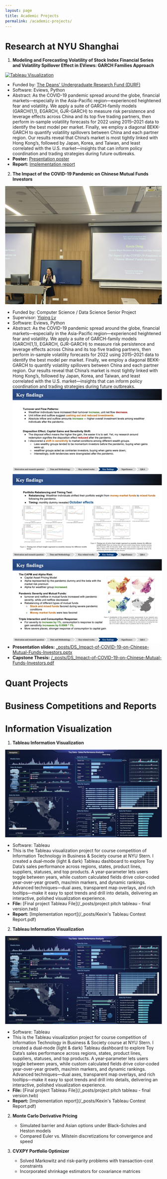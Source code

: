 ```yaml
---
layout: page
title: Academic Projects
permalink: /academic-projects/
---
```


<h1 id="project_overview">Research at NYU Shanghai</h1>

1. **Modeling and Forecasting Volatility of Stock Index Financial Series and Volatility Spillover Effect in EViews: GARCH Families Approach**

[![Tableau Visualization](/img/volatility.jpg)](/img/volatility.jpg)

   - Funded by: [The Deans' Undergraduate Research Fund (DURF)](https://shanghai.nyu.edu/content/deans-undergraduate-research-fund-durf)
   - Software: Eviews, Python
   - Abstract: As the COVID-19 pandemic spread around the globe, financial markets—especially in the Asia-Pacific region—experienced heightened fear and volatility. We apply a suite of GARCH-family models (GARCH(1,1), EGARCH, GJR-GARCH) to measure risk persistence and leverage effects across China and its top five trading partners, then perform in-sample volatility forecasts for 2022 using 2015–2021 data to identify the best model per market. Finally, we employ a diagonal BEKK-GARCH to quantify volatility spillovers between China and each partner region. Our results reveal that China’s market is most tightly linked with Hong Kong’s, followed by Japan, Korea, and Taiwan, and least correlated with the U.S. market—insights that can inform policy coordination and trading strategies during future outbreaks.
- **Poster:** [Presentation poster](/img/volatility.jpg)  
- **Report:** [Implementation report](/_posts/volatility_report.pdf)

2. **The Impact of the COVID-19 Pandemic on Chinese Mutual Funds Investors**

[![Capstine](/img/CapstonePre.jpg)](/img/CapstonePre.jpg)

   - Funded by: Computer Science / Data Science Senior Project
   - Supervisor: [Yiqing Lv](https://sites.google.com/site/yiqinglulv/home)
   - Software: Eviews, Python
   - Abstract: As the COVID-19 pandemic spread around the globe, financial markets—especially in the Asia-Pacific region—experienced heightened fear and volatility. We apply a suite of GARCH-family models (GARCH(1,1), EGARCH, GJR-GARCH) to measure risk persistence and leverage effects across China and its top five trading partners, then perform in-sample volatility forecasts for 2022 using 2015–2021 data to identify the best model per market. Finally, we employ a diagonal BEKK-GARCH to quantify volatility spillovers between China and each partner region. Our results reveal that China’s market is most tightly linked with Hong Kong’s, followed by Japan, Korea, and Taiwan, and least correlated with the U.S. market—insights that can inform policy coordination and trading strategies during future outbreaks.
[![Capstine](/img/keyfindings1.png)](/img/keyfindings1.jpg)
[![Capstine](/img/keyfindings2.png)](/img/keyfindings2.jpg)
[![Capstine](/img/keyfindings3.png)](/img/keyfindings3.jpg)
- **Presentation slides:** [_posts/DS_Impact-of-COVID-19-on-Chinese-Mutual-Funds-Investors.pptx](/_posts/DS_Impact-of-COVID-19-on-Chinese-Mutual-Funds-Investors.pptx)
- **Capstone Thesis:** [/_posts/DS_Impact-of-COVID-19-on-Chinese-Mutual-Funds-Investors.pdf](/_posts/DS_Impact-of-COVID-19-on-Chinese-Mutual-Funds-Investors.pdf)

<h1 id="project_overview">Quant Projects</h1>

<h1 id="project_overview">Business Competitions and Reports</h1>

<h1 id="project_overview">Information Visualization</h1>

1. **Tableau Information Visualization**

[![Tableau Visualization](/img/tableau.png)](/img/tableau.png)

   - Software: Tableau
   - This is the Tableau visualization project for course competition of Information Technology in Business & Society course at NYU Stern. I created a dual‐mode (light & dark) Tableau dashboard to explore Toy Data’s sales performance across regions, states, product lines, suppliers, statuses, and top products. A year‐parameter lets users toggle between years, while custom calculated fields drive color‐coded year-over-year growth, max/min markers, and dynamic rankings. Advanced techniques—dual axes, transparent map overlays, and rich tooltips—make it easy to spot trends and drill into details, delivering an interactive, polished visualization experience.
- **File:** [Final project Tableau File](/_posts/project pitch tableau - final version.twb)  
- **Report:** [Implementation report](/_posts/Kexin's Tableau Contest Report.pdf)

2. **Tableau Information Visualization**

[![Tableau Visualization](/img/tableau.png)](/img/tableau.png)

   - Software: Tableau
   - This is the Tableau visualization project for course competition of Information Technology in Business & Society course at NYU Stern. I created a dual‐mode (light & dark) Tableau dashboard to explore Toy Data’s sales performance across regions, states, product lines, suppliers, statuses, and top products. A year‐parameter lets users toggle between years, while custom calculated fields drive color‐coded year-over-year growth, max/min markers, and dynamic rankings. Advanced techniques—dual axes, transparent map overlays, and rich tooltips—make it easy to spot trends and drill into details, delivering an interactive, polished visualization experience.
- **File:** [Final project Tableau File](/_posts/project pitch tableau - final version.twb)  
- **Report:** [Implementation report](/_posts/Kexin's Tableau Contest Report.pdf)

2. **Monte Carlo Derivative Pricing**  
   - Simulated barrier and Asian options under Black–Scholes and Heston models  
   - Compared Euler vs. Milstein discretizations for convergence and speed

3. **CVXPY Portfolio Optimizer**  
   - Solved Markowitz and risk-parity problems with transaction-cost constraints  
   - Incorporated shrinkage estimators for covariance matrices
